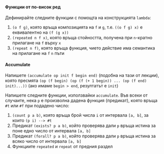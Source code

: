 #### Функции от по-висок ред
Дефинирайте следните функции с помощта на конструкцията `lambda`:
1. `(o f g)`, която връща композицията на `f` и `g`, т.е. `((o f g) x)` е
еквивалентно на `(f (g x))`
1. `(repeated n f x)`, която връща стойността, получена при `n`-кратно прилагане на `f` върху `x`
1. `(repeat n f)`, която връща функция, чието действие има семантика на
прилагане на `f` `n` пъти

#### Accumulate
Напишете `(accumulate op init f begin end)` (подобна на тази от лекции), която
пресмята `(op (f begin) (op (f (+ 1 begin)) ... (op (f end) init)...))`
(ако имаме `begin > end`, резултатът е `init`)

Напишете следните функции, използвайки `accumulate`. Във всеки от случаите, нека `p` е произволна дадена функция (предикат), която връща `#t` или `#f` при подадено число:
1. `(count p a b)`, която връща брой числа `i` от интервала `[a, b]`, за които
`(p i) --> #t`
1. Предикат `(exists? p a b)`, който проверява дали `p` връща истина за поне едно
число от интервала `[a, b]`
1. Предикат `(forall? p a b)`, който проверява дали `p` връща истина за всяко
число от интервала `[a, b]`
1. Функциите `repeated` и `repeat` от предния раздел
